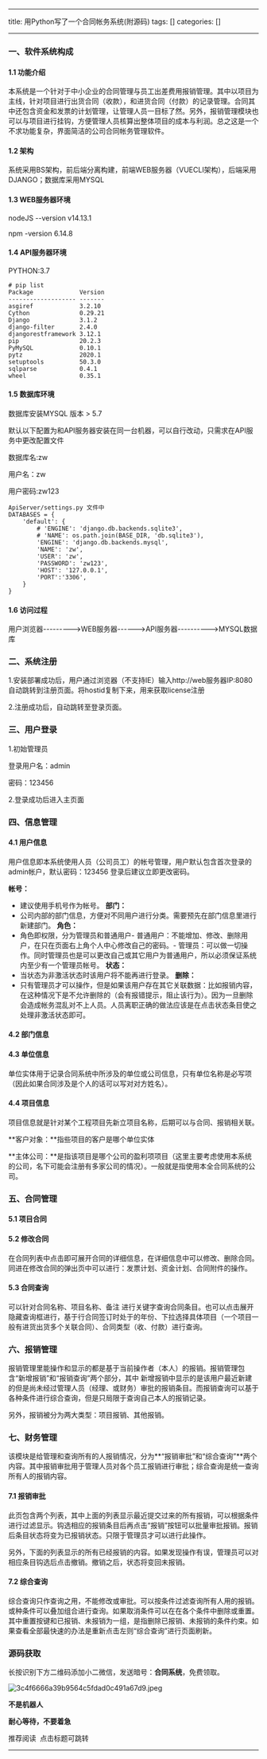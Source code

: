 
--- 
title:  用Python写了一个合同帐务系统(附源码) 
tags: []
categories: [] 

---
### 一、软件系统构成 

#### 1.1 功能介绍

本系统是一个针对于中小企业的合同管理与员工出差费用报销管理。其中以项目为主线，针对项目进行出货合同（收款），和进货合同（付款）的记录管理。合同其中还包含资金和发票的计划管理，让管理人员一目标了然。另外，报销管理模块也可以与项目进行挂钩，方便管理人员核算出整体项目的成本与利润。总之这是一个不求功能复杂，界面简洁的公司合同帐务管理软件。

#### 1.2 架构

系统采用BS架构，前后端分离构建，前端WEB服务器（VUECLI架构），后端采用DJANGO；数据库采用MYSQL

#### 1.3 WEB服务器环境

nodeJS --version v14.13.1

npm -version 6.14.8

#### 1.4 API服务器环境

PYTHON:3.7

```
# pip list
Package             Version
------------------- -------
asgiref             3.2.10
Cython              0.29.21
Django              3.1.2
django-filter       2.4.0
djangorestframework 3.12.1
pip                 20.2.3
PyMySQL             0.10.1
pytz                2020.1
setuptools          50.3.0
sqlparse            0.4.1
wheel               0.35.1
```

#### 1.5 数据库环境

数据库安装MYSQL 版本 &gt; 5.7

默认以下配置为和API服务器安装在同一台机器，可以自行改动，只需求在API服务中更改配置文件

数据库名:zw

用户名：zw

用户密码:zw123

```
ApiServer/settings.py 文件中
DATABASES = {
    'default': {
        # 'ENGINE': 'django.db.backends.sqlite3',
        # 'NAME': os.path.join(BASE_DIR, 'db.sqlite3'),
        'ENGINE': 'django.db.backends.mysql',
        'NAME': 'zw',
        'USER': 'zw',
        'PASSWORD': 'zw123',
        'HOST': '127.0.0.1',
        'PORT':'3306',
    }
}
```

#### 1.6 访问过程

用户浏览器---------&gt;WEB服务器------&gt;API服务器----------&gt;MYSQL数据库

### 二、系统注册 

1.安装部署成功后，用户通过浏览器（不支持IE）输入http://web服务器IP:8080 自动跳转到注册页面。将hostid复制下来，用来获取license注册

2.注册成功后，自动跳转至登录页面。

### 三、用户登录 

1.初始管理员

登录用户名：admin

密码：123456

2.登录成功后进入主页面

### 四、信息管理 

#### 4.1 用户信息

用户信息即本系统使用人员（公司员工）的帐号管理，用户默认包含首次登录的admin帐户，默认密码：123456 登录后建议立即更改密码。

**帐号：**
- 建议使用手机号作为帐号。
**部门：**
- 公司内部的部门信息，方便对不同用户进行分类。需要预先在部门信息里进行新建部门。
**角色：**
- 角色即权限，分为管理员和普通用户- 普通用户：不能增加、修改、删除用户，在只在页面右上角个人中心修改自己的密码。- 管理员：可以做一切操作。同时管理员也是可以更改自己或其它用户为普通用户，所以必须保证系统内至少有一个管理员帐号。
**状态：**
- 当状态为非激活状态时该用户将不能再进行登录。
**删除：**
- 只有管理员才可以操作，但是如果该用户存在其它关联数据：比如报销内容，在这种情况下是不允许删除的（会有报错提示，阻止该行为）。因为一旦删除会造成帐务混乱对不上人员。人员离职正确的做法应该是在点击状态条目使之处理非激活状态即可。
#### 4.2 部门信息

#### 4.3 单位信息

单位实体用于记录合同系统中所涉及的单位或公司信息，只有单位名称是必写项（因此如果合同涉及是个人的话可以写对对方姓名）。

#### 4.4 项目信息

项目信息就是针对某个工程项目先新立项目名称，后期可以与合同、报销相关联。

**客户对象：**指些项目的客户是哪个单位实体

**主体公司：**是指该项目是哪个公司的盈利项项目（这里主要考虑使用本系统的公司，名下可能会注册有多家公司的情况）。一般就是指使用本全合同系统的公司。

### 五、合同管理 

#### 5.1 项目合同

#### 5.2 修改合同

在合同列表中点击即可展开合同的详细信息，在详细信息中可以修改、删除合同。同进在修改合同的弹出页中可以进行：发票计划、资金计划、合同附件的操作。

#### 5.3 合同查询

可以针对合同名称、项目名称、备注 进行关键字查询合同条目。也可以点击展开隐藏查询框进行，基于行合同签订时处于的年份、下拉选择具体项目（一个项目一般有进货出货多个关联合同）、合同类型（收、付款）进行查询。

### 六、报销管理 

报销管理里能操作和显示的都是基于当前操作者（本人）的报销。报销管理包含“新增报销”和“报销查询”两个部分，其中 新增报销中显示的是该用户最近新建的但是尚未经过管理人员（经理、或财务）审批的报销条目。而报销查询可以基于各种条件进行综合查询，但是只局限于查询自己本人的报销记录。

>  
  另外，报销被分为两大类型：项目报销、其他报销。 
 

### 七、财务管理 

该模块是给管理和查询所有的人报销情况，分为**“报销审批”和“综合查询”**两个内容。其中报销审批用于管理人员对各个员工报销进行审批；综合查询是统一查询所有人的报销内容。

#### 7.1 报销审批

此页包含两个列表，其中上面的列表显示最近提交过来的所有报销，可以根据条件进行过滤显示。钩选相应的报销条目后再点击“报销”按钮可以批量审批报销。报销后条目状态将变为已报销状态。只限于管理员才可以进行此操作。

另外，下面的列表显示的所有已经报销的内容。如果发现操作有误，管理员可以对相应条目钩选后点击撤销。撤销之后，状态将变回未报销。

#### 7.2 综合查询

综合查询只作查询之用，不能修改或审批。可以按条件过滤查询所有人用的报销。或种条件可以叠加组合进行查询。如果取消条件可以在在各个条件中删除或重置。其中重置按键和已报销、未报销为一组，是指删除已报销、未报销的条件约束。如果查看全部最快速的办法是重新点击左则“综合查询”进行页面刷新。

### 源码获取 

长按识别下方二维码添加小二微信，发送暗号：**合同系统**，免费领取。

<img src="https://img-blog.csdnimg.cn/img_convert/3c4f6666a39b9564c5fdad0c491a67d9.jpeg" alt="3c4f6666a39b9564c5fdad0c491a67d9.jpeg">

**不是机器人**

**耐心等待，不要着急**

推荐阅读  点击标题可跳转
- - - - - - - - 